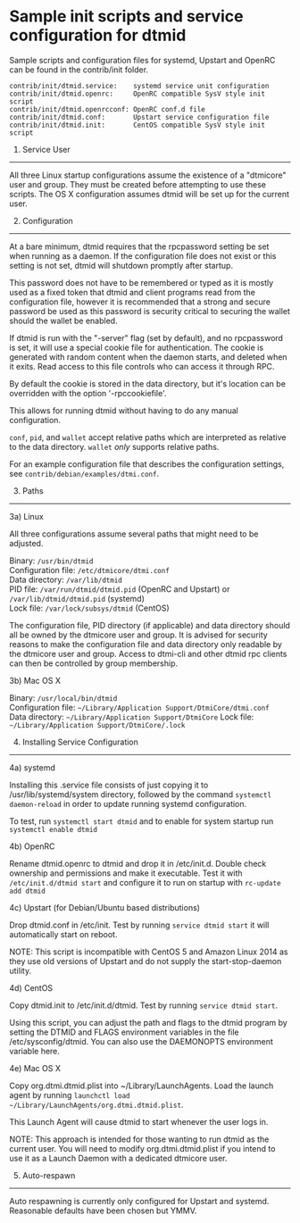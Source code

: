 Sample init scripts and service configuration for dtmid
==========================================================

Sample scripts and configuration files for systemd, Upstart and OpenRC
can be found in the contrib/init folder.

    contrib/init/dtmid.service:    systemd service unit configuration
    contrib/init/dtmid.openrc:     OpenRC compatible SysV style init script
    contrib/init/dtmid.openrcconf: OpenRC conf.d file
    contrib/init/dtmid.conf:       Upstart service configuration file
    contrib/init/dtmid.init:       CentOS compatible SysV style init script

1. Service User
---------------------------------

All three Linux startup configurations assume the existence of a "dtmicore" user
and group.  They must be created before attempting to use these scripts.
The OS X configuration assumes dtmid will be set up for the current user.

2. Configuration
---------------------------------

At a bare minimum, dtmid requires that the rpcpassword setting be set
when running as a daemon.  If the configuration file does not exist or this
setting is not set, dtmid will shutdown promptly after startup.

This password does not have to be remembered or typed as it is mostly used
as a fixed token that dtmid and client programs read from the configuration
file, however it is recommended that a strong and secure password be used
as this password is security critical to securing the wallet should the
wallet be enabled.

If dtmid is run with the "-server" flag (set by default), and no rpcpassword is set,
it will use a special cookie file for authentication. The cookie is generated with random
content when the daemon starts, and deleted when it exits. Read access to this file
controls who can access it through RPC.

By default the cookie is stored in the data directory, but it's location can be overridden
with the option '-rpccookiefile'.

This allows for running dtmid without having to do any manual configuration.

`conf`, `pid`, and `wallet` accept relative paths which are interpreted as
relative to the data directory. `wallet` *only* supports relative paths.

For an example configuration file that describes the configuration settings,
see `contrib/debian/examples/dtmi.conf`.

3. Paths
---------------------------------

3a) Linux

All three configurations assume several paths that might need to be adjusted.

Binary:              `/usr/bin/dtmid`  
Configuration file:  `/etc/dtmicore/dtmi.conf`  
Data directory:      `/var/lib/dtmid`  
PID file:            `/var/run/dtmid/dtmid.pid` (OpenRC and Upstart) or `/var/lib/dtmid/dtmid.pid` (systemd)  
Lock file:           `/var/lock/subsys/dtmid` (CentOS)  

The configuration file, PID directory (if applicable) and data directory
should all be owned by the dtmicore user and group.  It is advised for security
reasons to make the configuration file and data directory only readable by the
dtmicore user and group.  Access to dtmi-cli and other dtmid rpc clients
can then be controlled by group membership.

3b) Mac OS X

Binary:              `/usr/local/bin/dtmid`  
Configuration file:  `~/Library/Application Support/DtmiCore/dtmi.conf`  
Data directory:      `~/Library/Application Support/DtmiCore`
Lock file:           `~/Library/Application Support/DtmiCore/.lock`

4. Installing Service Configuration
-----------------------------------

4a) systemd

Installing this .service file consists of just copying it to
/usr/lib/systemd/system directory, followed by the command
`systemctl daemon-reload` in order to update running systemd configuration.

To test, run `systemctl start dtmid` and to enable for system startup run
`systemctl enable dtmid`

4b) OpenRC

Rename dtmid.openrc to dtmid and drop it in /etc/init.d.  Double
check ownership and permissions and make it executable.  Test it with
`/etc/init.d/dtmid start` and configure it to run on startup with
`rc-update add dtmid`

4c) Upstart (for Debian/Ubuntu based distributions)

Drop dtmid.conf in /etc/init.  Test by running `service dtmid start`
it will automatically start on reboot.

NOTE: This script is incompatible with CentOS 5 and Amazon Linux 2014 as they
use old versions of Upstart and do not supply the start-stop-daemon utility.

4d) CentOS

Copy dtmid.init to /etc/init.d/dtmid. Test by running `service dtmid start`.

Using this script, you can adjust the path and flags to the dtmid program by
setting the DTMID and FLAGS environment variables in the file
/etc/sysconfig/dtmid. You can also use the DAEMONOPTS environment variable here.

4e) Mac OS X

Copy org.dtmi.dtmid.plist into ~/Library/LaunchAgents. Load the launch agent by
running `launchctl load ~/Library/LaunchAgents/org.dtmi.dtmid.plist`.

This Launch Agent will cause dtmid to start whenever the user logs in.

NOTE: This approach is intended for those wanting to run dtmid as the current user.
You will need to modify org.dtmi.dtmid.plist if you intend to use it as a
Launch Daemon with a dedicated dtmicore user.

5. Auto-respawn
-----------------------------------

Auto respawning is currently only configured for Upstart and systemd.
Reasonable defaults have been chosen but YMMV.

